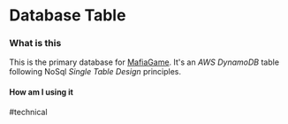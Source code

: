 # Database Table

### What is this

This is the primary database for [MafiaGame](#/content/MafiaGame.md). It's an *AWS DynamoDB* table following NoSql *Single Table Design* principles.

#### How am I using it

\#technical
